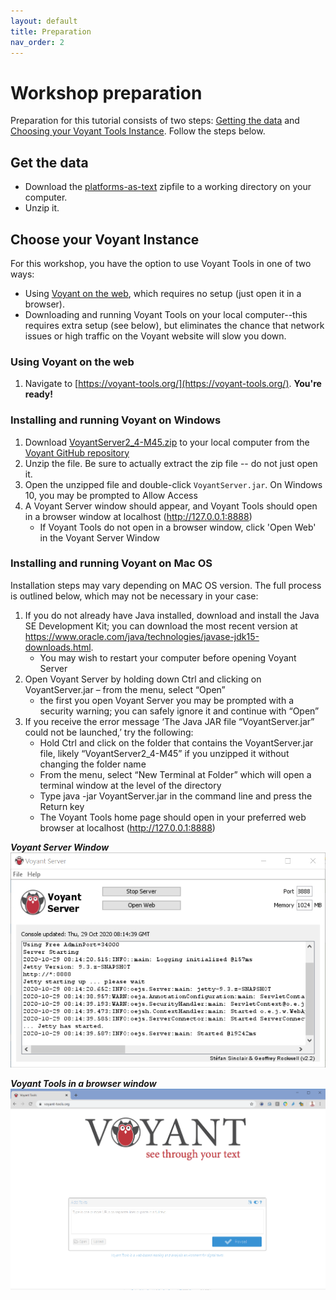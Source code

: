 ```yaml
---
layout: default
title: Preparation
nav_order: 2
---
```


# Workshop preparation 

<!--
<button class="btn js-toggle-dark-mode">Dark Theme</button>

<script>
const toggleDarkMode = document.querySelector('.js-toggle-dark-mode');

jtd.addEvent(toggleDarkMode, 'click', function(){
  if (jtd.getTheme() === 'dark') {
    jtd.setTheme('mcmaster');
    toggleDarkMode.textContent = 'Dark theme';
  } else {
    jtd.setTheme('dark');
    toggleDarkMode.textContent = 'Light theme';
  }
});
</script>
-->

Preparation for this tutorial consists of two steps: [Getting the data](#get-the-data) and [Choosing your Voyant Tools Instance](#choose-your-voyant-instance). Follow the steps below. 
  
## Get the data
- Download the [platforms-as-text](https://github.com/scds/intro-voyant/raw/main/data/platforms-as-text.zip) zipfile to a working directory on your computer.
- Unzip it. 

## Choose your Voyant Instance

For this workshop, you have the option to use Voyant Tools in one of two ways: 
- Using [Voyant on the web](https://voyant-tools.org/), which requires no setup (just open it in a browser).
- Downloading and running Voyant Tools on your local computer--this requires extra setup (see below), but eliminates the chance that network issues or high traffic on the Voyant website will slow you down. 

### Using Voyant on the web
1. Navigate to [https://voyant-tools.org/](https://voyant-tools.org/). **You're ready!**

### Installing and running Voyant on Windows
1. Download [VoyantServer2_4-M45.zip](https://github.com/sgsinclair/VoyantServer/releases/download/2.4.0-M45/VoyantServer2_4-M45.zip) to your local computer from the [Voyant GitHub repository](https://github.com/sgsinclair/VoyantServer/releases/tag/2.4.0-M45)
2. Unzip the file. Be sure to actually extract the zip file -- do not just open it.
3. Open the unzipped file and double-click ```VoyantServer.jar```. On Windows 10, you may be prompted to Allow Access
4. A Voyant Server window should appear, and Voyant Tools should open in a browser window at localhost (http://127.0.0.1:8888)
    * If Voyant Tools do not open in a browser window, click 'Open Web' in the Voyant Server Window

### Installing and running Voyant on Mac OS
Installation steps may vary depending on MAC OS version. The full process is outlined below, which may not be necessary in your case: 
1. If you do not already have Java installed, download and install the Java SE Development Kit; you can download the most recent version at https://www.oracle.com/java/technologies/javase-jdk15-downloads.html.
    * You may wish to restart your computer before opening Voyant Server
2. Open Voyant Server by holding down Ctrl and clicking on VoyantServer.jar – from the menu, select “Open”
    * the first you open Voyant Server you may be prompted with a security warning; you can safely ignore it and continue with “Open” 
3. If you receive the error message ‘The Java JAR file “VoyantServer.jar” could not be launched,’ try the following:
    * Hold Ctrl and click on the folder that contains the VoyantServer.jar file, likely “VoyantServer2_4-M45” if you unzipped it without changing the folder name
    * From the menu, select “New Terminal at Folder” which will open a terminal window at the level of the directory
    * Type  java -jar VoyantServer.jar in the command line and press the Return key 
    * The Voyant Tools home page should open in your preferred web browser at localhost (http://127.0.0.1:8888)

***Voyant Server Window***
![Voyant Server Window](assets/img/voyant-server.png)

***Voyant Tools in a browser window***
![Voyant Tools in a browser](assets/img/voyant-browser.png)


